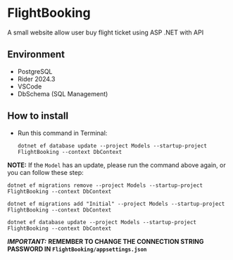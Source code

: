 # FlightBooking

A small website allow user buy flight ticket using ASP .NET with API

## Environment

- PostgreSQL
- Rider 2024.3
- VSCode
- DbSchema (SQL Management)

## How to install

- Run this command in Terminal:
    ```
    dotnet ef database update --project Models --startup-project FlightBooking --context DbContext
    ```

**NOTE:** If the `Model` has an update, please run the command above again, or you can follow these step:
```
dotnet ef migrations remove --project Models --startup-project FlightBooking --context DbContext
```
```
dotnet ef migrations add "Initial" --project Models --startup-project FlightBooking --context DbContext
```
```
dotnet ef database update --project Models --startup-project FlightBooking --context DbContext
```

***IMPORTANT:*** **REMEMBER TO CHANGE THE CONNECTION STRING PASSWORD IN `FlightBooking/appsettings.json`**